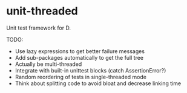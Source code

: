 unit-threaded
=============

Unit test framework for D.

TODO:

- Use lazy expressions to get better failure messages
- Add sub-packages automatically to get the full tree
- Actually be multi-threaded
- Integrate with built-in unittest blocks (catch AssertionError?)
- Random reordering of tests in single-threaded mode
- Think about splitting code to avoid bloat and decrease linking time
